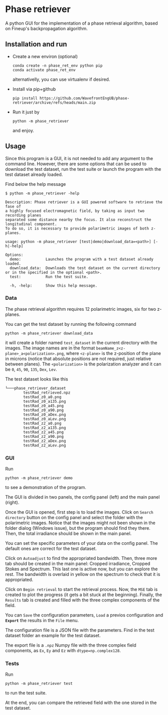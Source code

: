 # Phase retriever
A python GUI for the implementation of a phase retrieval algorithm, based on 
Fineup's backpropagation algorithm. 

## Installation and run

* Create a new environ (optional)

    ```
    conda create -n phase_ret_env python pip
    conda activate phase_ret_env
    ```
    alternativelly, you can use virtualenv if desired.


* Install via pip+github

    ```
    pip install https://github.com/WavefrontEngUB/phase-retriever/archive/refs/heads/main.zip
    ```
     
* Run it just by

    ```
    python -m phase_retriever
    ```
    and enjoy.

## Usage

Since this program is a GUI, it is not needed to add any argument to the command line.
However, there are some options that can be used to download the test dataset, 
run the test suite or launch the program with the test dataset already loaded.

Find below the help message
```
$ python -m phase_retriever -help

Description: Phase retriever is a GUI powered software to retrieve the fase of
a highly focused electromagnetic field, by taking as input two recording planes
separated some distance nearby the focus. It also reconstruct the longitudinal component.                                                                       
To do so, it is necessary to provide polarimetric images of both z-planes.                                            

usage: python -m phase_retriever [test|demo|download_data=<path>] [-h|-help]

Options:
  demo:           Launches the program with a test dataset already loaded.
  download_data:  Downloads the test dataset on the current directory or in the specified in the optional <path>.
  test:           Run the test suite.

  -h, -help:      Show this help message.
```

### Data

The phase retrieval algorithm requires 12 polarimetric images, six for two z-planes.

You can get the test dataset by running the following command
    

    python -m phase_retriever download_data

it will create a folder named `test_dataset` in the current directory with the images.
The image names are in the format `beamName_z<z-plane>_a<polarization>.png`, 
where `<z-plane>` is the z-position of the plane in microns
(notice that absolute positions are not required, just relative between planes).
The `<polarization>` is the polarization analyzer and it can be 
`0`, `45`, `90`, `135`, `Dex`, `Lev`.

The test dataset looks like this
```
└───phase_retriever_dataset
        testRad_retrieved.npz
        testRad_z0_a0.png
        testRad_z0_a135.png
        testRad_z0_a45.png
        testRad_z0_a90.png
        testRad_z0_aDex.png
        testRad_z0_aLev.png
        testRad_z2_a0.png
        testRad_z2_a135.png
        testRad_z2_a45.png
        testRad_z2_a90.png
        testRad_z2_aDex.png
        testRad_z2_aLev.png

```


### GUI

Run

    python -m phase_retriever demo

to see a demonstration of the program.

The GUI is divided in two panels, the config panel (left) and the main panel (right).

Once the GUI is opened, first step is to load the images. Click on `Search directory`
button on the config panel and select the folder with the polarimetric images.
Notice that the images might not been shown in the folder dialog (Windows issue), 
but the program should find they there.
Then, the total irradiance should be shown in the main panel.

You can set the specific parameters of your data on the config panel.
The default ones are correct for the test dataset.

Click on `Autoadjust` to find the appropriated bandwidth.
Then, three more tab should be created in the main panel: Cropped irradiance, 
Cropped Stokes and Spectrum. This last one is active now, but you can explore the rest.
The bandwidth is overlaid in yellow on the spectrum to check that it is appropriated.

Click on `Begin retrieval` to start the retrieval process.
Now, the `MSE` tab is created to plot the progress (it gets a bit stuck at the beginning).
Finally, the `Results` tab is created and filled with the three complex components 
of the field.

You can `Save` the configuration parameters, `Load` a previos configuration and 
**`Export`** the results in the `File` menu.

The configuration file is a JSON file with the parameters.
Find in the test dataset folder an example for the test dataset.

The export file is a `.npz`  Numpy file with the three complex field components,
as `Ex`, `Ey` and `Ez` with `dtype=np.complex128`.


### Tests

Run

    python -m phase_retriever test

to run the test suite.

At the end, you can compare the retrieved field with the one stored in the test dataset.
